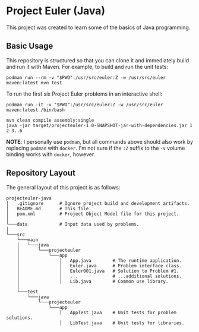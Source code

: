 # Project Euler (Java)

This project was created to learn some of the basics of Java programming.

## Basic Usage

This repository is structured so that you can clone it and immediately build
and run it with Maven. For example, to build and run the unit tests:

    podman run --rm -v "$PWD":/usr/src/euler:Z -w /usr/src/euler maven:latest mvn test

To run the first six Project Euler problems in an interactive shell:

    podman run -it -v "$PWD":/usr/src/euler:Z -w /usr/src/euler maven:latest /bin/bash

    mvn clean compile assembly:single
    java -jar target/projecteuler-1.0-SNAPSHOT-jar-with-dependencies.jar 1 2 3..6

**NOTE**: I personally use `podman`, but all commands above should also work by
replacing `podman` with `docker`. I'm not sure if the `:Z` suffix to the `-v`
volume binding works with `docker`, however.

## Repository Layout

The general layout of this project is as follows:

```
projecteuler-java
│   .gitignore      # Ignore project build and development artifacts.
│   README.md       # This file.
│   pom.xml         # Project Object Model file for this project.
│
└───data            # Input data used by problems.
│
└───src
    └───main
    │   └───java
    │       └───projecteuler
    │           └───app
    │               │   App.java        # The runtime application.
    │               │   Euler.java      # Problem interface class.
    │               │   Euler001.java   # Solution to Problem #1.
    │               │   ...             # ...additional solutions.
    │               │   Lib.java        # Common use library.
    │
    └───test
        └───java
            └───projecteuler
                └───app
                    │   AppTest.java    # Unit tests for problem solutions.
                    │   LibTest.java    # Unit tests for libraries.
```
